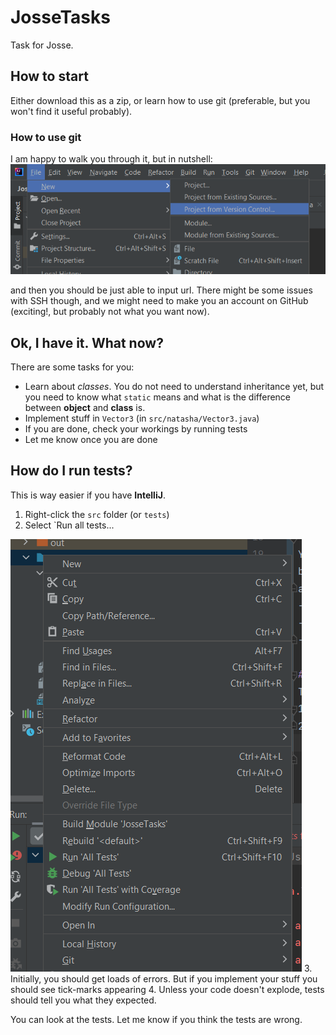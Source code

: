 # JosseTasks
Task for Josse.

## How to start
Either download this as a zip, 
or learn how to use git 
(preferable, but you won't find it useful probably).
### How to use git
I am happy to walk you through it, but in nutshell:
![img.png](assets/gitStart.png)

and then you should be just able to input url.
There might be some issues with SSH though,
and we might need to make you an account on GitHub 
(exciting!, but probably not what you want now).

## Ok, I have it. What now?
There are some tasks for you:
- Learn about *classes*. 
You do not need to understand inheritance yet, 
but you need to know what `static` means 
and what is the difference between **object** and **class** is.
- Implement stuff in `Vector3` (in `src/natasha/Vector3.java`)
- If you are done, check your workings by running tests
- Let me know once you are done

## How do I run tests?
This is way easier if you have **IntelliJ**.
1. Right-click the `src` folder (or `tests`)
2. Select `Run all tests...

![img.png](assets/runTests.png)
3. Initially, you should get loads of errors.
But if you implement your stuff you should see tick-marks appearing
4. Unless your code doesn't explode, 
tests should tell you what they expected.

You can look at the tests.
Let me know if you think the tests are wrong.